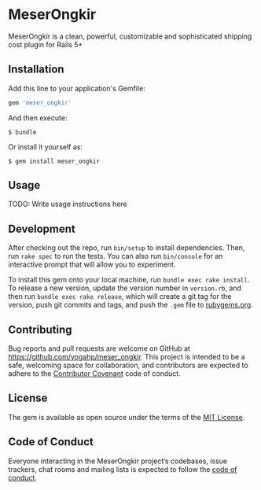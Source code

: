 # MeserOngkir

MeserOngkir is a clean, powerful, customizable and sophisticated shipping cost plugin for Rails 5+

## Installation

Add this line to your application's Gemfile:

```ruby
gem 'meser_ongkir'
```

And then execute:

    $ bundle

Or install it yourself as:

    $ gem install meser_ongkir

## Usage

TODO: Write usage instructions here

## Development

After checking out the repo, run `bin/setup` to install dependencies. Then, run `rake spec` to run the tests. You can also run `bin/console` for an interactive prompt that will allow you to experiment.

To install this gem onto your local machine, run `bundle exec rake install`. To release a new version, update the version number in `version.rb`, and then run `bundle exec rake release`, which will create a git tag for the version, push git commits and tags, and push the `.gem` file to [rubygems.org](https://rubygems.org).

## Contributing

Bug reports and pull requests are welcome on GitHub at https://github.com/yogahp/meser_ongkir. This project is intended to be a safe, welcoming space for collaboration, and contributors are expected to adhere to the [Contributor Covenant](http://contributor-covenant.org) code of conduct.

## License

The gem is available as open source under the terms of the [MIT License](https://opensource.org/licenses/MIT).

## Code of Conduct

Everyone interacting in the MeserOngkir project’s codebases, issue trackers, chat rooms and mailing lists is expected to follow the [code of conduct](https://github.com/yogahp/meser_ongkir/blob/master/CODE_OF_CONDUCT.md).
